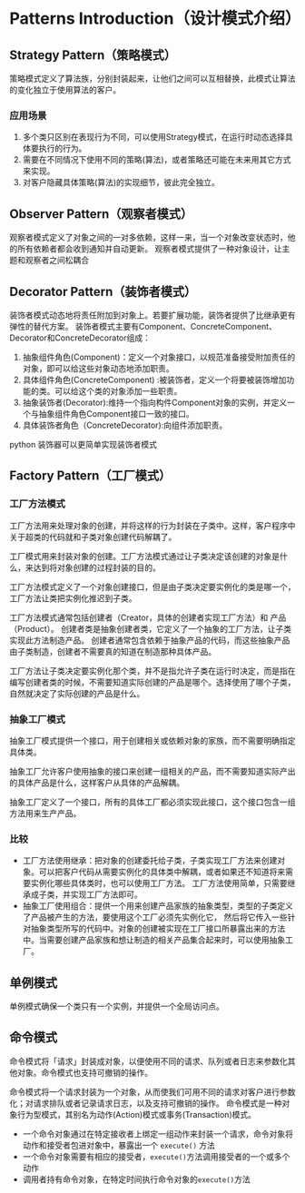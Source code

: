 # Patterns Introduction（设计模式介绍）

## Strategy Pattern（策略模式）
策略模式定义了算法族，分别封装起来，让他们之间可以互相替换，此模式让算法的变化独立于使用算法的客户。

### 应用场景
1. 多个类只区别在表现行为不同，可以使用Strategy模式，在运行时动态选择具体要执行的行为。
2. 需要在不同情况下使用不同的策略(算法)，或者策略还可能在未来用其它方式来实现。
3. 对客户隐藏具体策略(算法)的实现细节，彼此完全独立。

## Observer Pattern（观察者模式）
观察者模式定义了对象之间的一对多依赖，这样一来，当一个对象改变状态时，他的所有依赖者都会收到通知并自动更新。
观察者模式提供了一种对象设计，让主题和观察者之间松耦合

## Decorator Pattern（装饰者模式）
装饰者模式动态地将责任附加到对象上。若要扩展功能，装饰者提供了比继承更有弹性的替代方案。
装饰者模式主要有Component、ConcreteComponent、Decorator和ConcreteDecorator组成：
1. 抽象组件角色(Component)：定义一个对象接口，以规范准备接受附加责任的对象，即可以给这些对象动态地添加职责。
2. 具体组件角色(ConcreteComponent) :被装饰者，定义一个将要被装饰增加功能的类。可以给这个类的对象添加一些职责。
3. 抽象装饰者(Decorator):维持一个指向构件Component对象的实例，并定义一个与抽象组件角色Component接口一致的接口。
4. 具体装饰者角色（ConcreteDecorator):向组件添加职责。

python 装饰器可以更简单实现装饰者模式

## Factory Pattern（工厂模式）
### 工厂方法模式
工厂方法用来处理对象的创建，并将这样的行为封装在子类中。这样，客户程序中关于超类的代码就和子类对象创建代码解耦了。

工厂模式用来封装对象的创建。工厂方法模式通过让子类决定该创建的对象是什么，来达到将对象创建的过程封装的目的。

工厂方法模式定义了一个对象创建接口，但是由子类决定要实例化的类是哪一个，工厂方法让类把实例化推迟到子类。

工厂方法模式通常包括创建者（Creator，具体的创建者实现工厂方法）和 产品（Product）。
创建者类是抽象创建者类，它定义了一个抽象的工厂方法，让子类实现此方法制造产品。
创建者通常包含依赖于抽象产品的代码，而这些抽象产品由子类制造，创建者不需要真的知道在制造那种具体产品。

工厂方法让子类决定要实例化那个类，并不是指允许子类在运行时决定，而是指在编写创建者类的时候，不需要知道实际创建的产品是哪个。选择使用了哪个子类，自然就决定了实际创建的产品是什么。

### 抽象工厂模式
抽象工厂模式提供一个接口，用于创建相关或依赖对象的家族，而不需要明确指定具体类。

抽象工厂允许客户使用抽象的接口来创建一组相关的产品，而不需要知道实际产出的具体产品是什么，这样客户从具体的产品解耦。

抽象工厂定义了一个接口，所有的具体工厂都必须实现此接口，这个接口包含一组方法用来生产产品。

### 比较
- 工厂方法使用继承：把对象的创建委托给子类，子类实现工厂方法来创建对象。可以把客户代码从需要实例化的具体类中解耦，或者如果还不知道将来需要实例化哪些具体类时，也可以使用工厂方法。
工厂方法使用简单，只需要继承成子类，并实现工厂方法即可。
- 抽象工厂使用组合：提供一个用来创建产品家族的抽象类型，类型的子类定义了产品被产生的方法，要使用这个工厂必须先实例化它，
然后将它传入一些针对抽象类型所写的代码中。对象的创建被实现在工厂接口所暴露出来的方法中。当需要创建产品家族和想让制造的相关产品集合起来时，可以使用抽象工厂。

## 单例模式
单例模式确保一个类只有一个实例，并提供一个全局访问点。

## 命令模式
命令模式将「请求」封装成对象，以便使用不同的请求、队列或者日志来参数化其他对象。命令模式也支持可撤销的操作。

命令模式将一个请求封装为一个对象，从而使我们可用不同的请求对客户进行参数化；对请求排队或者记录请求日志，以及支持可撤销的操作。
命令模式是一种对象行为型模式，其别名为动作(Action)模式或事务(Transaction)模式。
- 一个命令对象通过在特定接收者上绑定一组动作来封装一个请求，命令对象将动作和接受者包进对象中，暴露出一个 `execute()` 方法
- 一个命令对象需要有相应的接受者，`execute()`方法调用接受者的一个或多个动作
- 调用者持有命令对象，在特定时间执行命令对象的`execute()`方法
